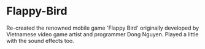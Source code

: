 # Flappy-Bird
Re-created the renowned mobile game 'Flappy Bird' originally developed by Vietnamese video game artist and programmer Dong Nguyen. Played a little with the sound effects too.
